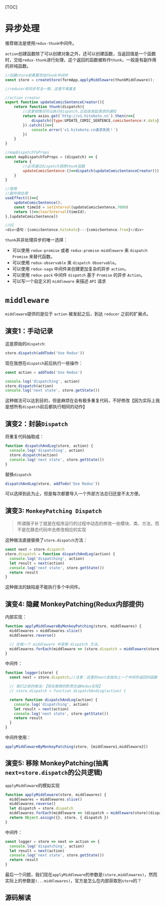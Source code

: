 [TOC]

# 异步处理
推荐做法是使用`redux-thunk`中间件。

`action`创建函数除了可以创建对象之外，还可以创建函数，当返回值是一个函数时，交给`redux-thunk`进行处理，这个返回的函数被称作`thunk`，一般是有副作用的非纯函数。

```js
//创建store前需要添加thunk中间件
const store = createStore(formApp,applyMiddleware(thunkMiddleware));

//reducer和同步写法一致，这里不再重复

//action creator
export function updateComicSentenceCreator(){
    return function thunk(dispatch){
        //这里视情况可以执行dispatch,比如说发起请求的通知
        return axios.get(`http://v1.hitokoto.cn`).then(r=>{
            dispatch({type:UPDATE_COMIC_SENTENCE,comicSentence:r.data})
        }).catch(()=>{
            console.error('v1.hitokoto.cn请求失败！')
        })
    }
}

//mapDispatchToProps
const mapDispatchToProps = (dispatch) => {
    return {
        //必须通过dispatch调用thunk函数
        updateComicSentence:()=>dispatch(updateComicSentenceCreator());
    }
}

//使用
//副作用处理
useEffect(()=>{
    updateComicSentence();
    const timeId = setInterval(updateComicSentence,7000)
    return ()=>clearInterval(timeId);
},[updateComicSentence])

//UI
<div>语句：{comicSentence.hitokoto}---{comicSentence.from}</div>
```

`thunk`并非处理异步的唯一选择：
- 可以使用 `redux-promise` 或者 `redux-promise-middleware` 来 `dispatch Promise` 来替代函数。
- 可以使用 `redux-observable` 来 `dispatch Observable`。
- 可以使用 `redux-saga` 中间件来创建更加复杂的异步 `action`。
- 可以使用 `redux-pack` 中间件 `dispatch` 基于 `Promise` 的异步 `Action`。
- 可以写一个自定义的 `middleware` 来描述 `API` 请求

# `middleware`
`middleware`提供的是位于 `action` 被发起之后，到达 `reducer` 之前的扩展点。

## 演变1：手动记录
这是原始的`dispatch`:
```js
store.dispatch(addTodo('Use Redux'))
```
现在我想在`dispatch`前后执行一些操作：
```js
const action = addTodo('Use Redux')

console.log('dispatching', action)
store.dispatch(action)
console.log('next state', store.getState())
```
这种做法可以达到目的，但是麻烦在会有极多重复代码，不好修改【因为实际上我是想所有`dispatch`前后都执行相同的动作】

## 演变2：封装`Dispatch`
将重复代码抽取成：
```js
function dispatchAndLog(store, action) {
  console.log('dispatching', action)
  store.dispatch(action)
  console.log('next state', store.getState())
}
```
替换`dispatch`
```js
dispatchAndLog(store, addTodo('Use Redux'))
```
可以选择到此为止，但是每次都要导入一个外部方法总归还是不太方便。

## 演变3: `MonkeyPatching Dispatch`
> 所谓猴子补丁就是在程序运行的过程中动态的修改一些模块、类、方法，而不是在静态代码中去修改相应的实现

这种做法直接替换了`store.dispatch`方法：
```js
const next = store.dispatch
store.dispatch = function dispatchAndLog(action) {
  console.log('dispatching', action)
  let result = next(action)
  console.log('next state', store.getState())
  return result
}
```
这种做法的缺陷是不能执行多个中间件。

## 演变4: 隐藏 MonkeyPatching(Redux内部提供)
内部实现：
```js
function applyMiddlewareByMonkeyPatching(store, middlewares) {
  middlewares = middlewares.slice()
  middlewares.reverse()

  // 在每一个 middleware 中变换 dispatch 方法。
  middlewares.forEach(middleware => (store.dispatch = middleware(store)))
}
```

中间件：
```js
function logger(store) {
  const next = store.dispatch;//注意：这里的next会指向上一个中间件返回的函数

  // 我们之前的做法:【现在替换的职责交由Redux实现】
  // store.dispatch = function dispatchAndLog(action) {

  return function dispatchAndLog(action) {
    console.log('dispatching', action)
    let result = next(action)
    console.log('next state', store.getState())
    return result
  }
}
```

中间件使用：
```js
applyMiddlewareByMonkeyPatching(store, [middleware1,middleware2])
```

## 演变5: 移除 MonkeyPatching(抽离`next=store.dispatch`的公共逻辑)
`applyMiddleware`的模拟实现
```js
function applyMiddleware(store, middlewares) {
  middlewares = middlewares.slice()
  middlewares.reverse()
  let dispatch = store.dispatch
  middlewares.forEach(middleware => (dispatch = middleware(store)(dispatch)))
  return Object.assign({}, store, { dispatch })
}
```

中间件：
```js
const logger = store => next => action => {
  console.log('dispatching', action)
  let result = next(action)
  console.log('next state', store.getState())
  return result
}
```

最后一个问题，我们现在`applyMiddleware`的参数是`(store,middlewares)`，然而实际上的参数是`(...middlewares)`，官方是怎么在内部获取到`store`的？

## 源码解读